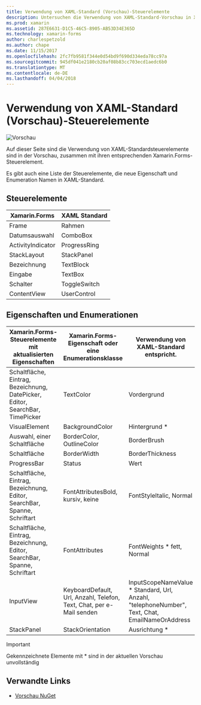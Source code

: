 ```yaml
---
title: Verwendung von XAML-Standard (Vorschau)-Steuerelemente
description: Untersuchen die Verwendung von XAML-Standard-Vorschau in Xamarin.Forms erste Schritte
ms.prod: xamarin
ms.assetid: 287E6631-D1C5-46C5-8905-AB53D34E365D
ms.technology: xamarin-forms
author: charlespetzold
ms.author: chape
ms.date: 11/15/2017
ms.openlocfilehash: 2fc7fb9581f344e0d54bd9f690d334eda78cc97a
ms.sourcegitcommit: 945df041e2180cb20af08b83cc703ecd1aedc6b0
ms.translationtype: MT
ms.contentlocale: de-DE
ms.lasthandoff: 04/04/2018
---
```

# <a name="xaml-standard-preview-controls"></a>Verwendung von XAML-Standard (Vorschau)-Steuerelemente

![Vorschau](~/media/shared/preview.png)

Auf dieser Seite sind die Verwendung von XAML-Standardsteuerelemente sind in der Vorschau, zusammen mit ihren entsprechenden Xamarin.Forms-Steuerelement.

Es gibt auch eine Liste der Steuerelemente, die neue Eigenschaft und Enumeration Namen in XAML-Standard.

## <a name="controls"></a>Steuerelemente

|Xamarin.Forms|XAML Standard|
|--- |--- |
|Frame|Rahmen|
|Datumsauswahl|ComboBox|
|ActivityIndicator|ProgressRing|
|StackLayout|StackPanel|
|Bezeichnung|TextBlock|
|Eingabe|TextBox|
|Schalter|ToggleSwitch|
|ContentView|UserControl|


## <a name="properties-and-enumerations"></a>Eigenschaften und Enumerationen

|Xamarin.Forms-Steuerelemente mit aktualisierten Eigenschaften|Xamarin.Forms-Eigenschaft oder eine Enumerationsklasse|Verwendung von XAML-Standard entspricht.|
|--- |--- |--- |
|Schaltfläche, Eintrag, Bezeichnung, DatePicker, Editor, SearchBar, TimePicker|TextColor|Vordergrund|
|VisualElement|BackgroundColor|Hintergrund *|
|Auswahl, einer Schaltfläche|BorderColor, OutlineColor|BorderBrush|
|Schaltfläche|BorderWidth|BorderThickness|
|ProgressBar|Status|Wert|
|Schaltfläche, Eintrag, Bezeichnung, Editor, SearchBar, Spanne, Schriftart|FontAttributesBold, kursiv, keine|FontStyleItalic, Normal|
|Schaltfläche, Eintrag, Bezeichnung, Editor, SearchBar, Spanne, Schriftart|FontAttributes|FontWeights * fett, Normal|
|InputView|KeyboardDefault, Url, Anzahl, Telefon, Text, Chat, per e-Mail senden|InputScopeNameValue * Standard, Url, Anzahl, "telephoneNumber", Text, Chat, EmailNameOrAddress|
|StackPanel|StackOrientation|Ausrichtung *|

> [!IMPORTANT]
> Gekennzeichnete Elemente mit * sind in der aktuellen Vorschau unvollständig

## <a name="related-links"></a>Verwandte Links

- [Vorschau NuGet](https://aka.ms/xf-xamlstandard-nuget)
